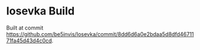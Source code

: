 # Iosevka Build

Built at commit  https://github.com/be5invis/Iosevka/commit/8dd6d6a0e2bdaa5d8dfd4671171fa45d43d4c0cd.
